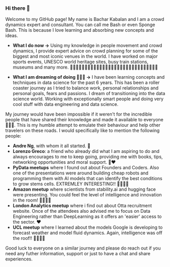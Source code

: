 ### Hi there 👋

Welcome to my GitHub page! My name is Bachar Kabalan and I am a crowd dynamics expert and consultant. You can call me Bash or even Sponge Bash. This is because I love learning and absorbing new concepts and ideas. 

* **What I do now ->** Using my knowledge in people movement and crowd dynamics, I provide expert advice on crowd planning for some of the biggest and most iconic venues in the world. I have worked on major sports events, UNESCO world heritage sites, busy train stations, museums and many more. 🧑🏻‍🤝‍🧑🏻🧑🏻‍🤝‍🧑🏻🧑🏻‍🤝‍🧑🏻🧑🏻‍🤝‍🧑🏻🧑🏻‍🤝‍🧑🏻🧑🏻‍🤝‍🧑🏻

* **What I am dreaming of doing 💭🌟🤩 ->** I have been learning concepts and techniques in data science for the past 6 years. This has been a roller coaster journey as I tried to balance work, personal relationships and personal goals, fears and passions. I dream of transitioning into the data science world. Working with exceptionally smart people and doing very cool stuff with data engineering and data science.

My journey would have been impossible if it weren't for the incredible people that have shared their knowledge and made it available to everyone 🙏🙏🙏. This is my humble attempt to emulate their behaviour and help other travelers on these roads. I would specifically like to mention the following people: 

- **Andre Ng**, with whom it all started. 🧙
- **Lorenzo Greco**: a friend who already did what I am aspiring to do and always encourages to me to keep going, providing me with books, tips, networking opportunities and moral support. 🤗❤️
- **PyData meetups** where I found out about Founders and Coders. Also one of the presentations were around building cheap robots and programming them with AI models that can identify the best conditions to grow stems cells. EXTREMLEY INTERESTING!! 👨‍🔬👨‍🔬
-  **Amazon meetup** where scientists from stability.ai and hugging face were presenting. You could feel the level of intelligence and innovation in the room! 🚀🚀🚀🚀
-  **London Analytics meetup** where i find out about Otta recruitment website. Once of the attendees also advised me to focus on Data Engineering rather than DeepLearning as it offers an 'easier' access to the sector. ❤️
-  **UCL meetup** where I learned about the models Google is developing to forecast weather and model fluid dynamics. Again, intelligence was off the roof!! 🚀🚀🚀🚀

Good luck to everyone on a similar journey and please do reach out if you need any futher information, support or just to have a chat and share experiences. 
